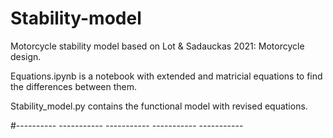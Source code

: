 # Stability-model
Motorcycle stability model based on Lot & Sadauckas 2021: Motorcycle design.

Equations.ipynb is a notebook with extended and matricial equations to find the differences between them.

Stability_model.py contains the functional model with revised equations.

#---------- ----------- ----------- ----------- -----------
